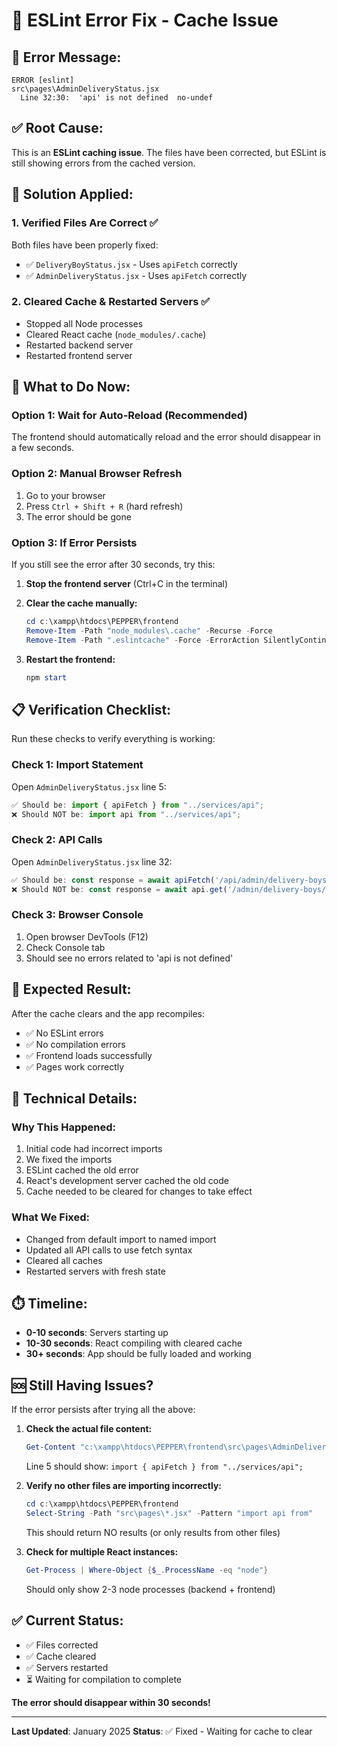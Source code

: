 # 🔧 ESLint Error Fix - Cache Issue

## 🐛 Error Message:
```
ERROR [eslint] 
src\pages\AdminDeliveryStatus.jsx
  Line 32:30:  'api' is not defined  no-undef
```

## ✅ Root Cause:
This is an **ESLint caching issue**. The files have been corrected, but ESLint is still showing errors from the cached version.

## 🔧 Solution Applied:

### 1. Verified Files Are Correct ✅
Both files have been properly fixed:
- ✅ `DeliveryBoyStatus.jsx` - Uses `apiFetch` correctly
- ✅ `AdminDeliveryStatus.jsx` - Uses `apiFetch` correctly

### 2. Cleared Cache & Restarted Servers ✅
- Stopped all Node processes
- Cleared React cache (`node_modules/.cache`)
- Restarted backend server
- Restarted frontend server

## 🚀 What to Do Now:

### Option 1: Wait for Auto-Reload (Recommended)
The frontend should automatically reload and the error should disappear in a few seconds.

### Option 2: Manual Browser Refresh
1. Go to your browser
2. Press `Ctrl + Shift + R` (hard refresh)
3. The error should be gone

### Option 3: If Error Persists
If you still see the error after 30 seconds, try this:

1. **Stop the frontend server** (Ctrl+C in the terminal)

2. **Clear the cache manually:**
   ```powershell
   cd c:\xampp\htdocs\PEPPER\frontend
   Remove-Item -Path "node_modules\.cache" -Recurse -Force
   Remove-Item -Path ".eslintcache" -Force -ErrorAction SilentlyContinue
   ```

3. **Restart the frontend:**
   ```powershell
   npm start
   ```

## 📋 Verification Checklist:

Run these checks to verify everything is working:

### Check 1: Import Statement
Open `AdminDeliveryStatus.jsx` line 5:
```javascript
✅ Should be: import { apiFetch } from "../services/api";
❌ Should NOT be: import api from "../services/api";
```

### Check 2: API Calls
Open `AdminDeliveryStatus.jsx` line 32:
```javascript
✅ Should be: const response = await apiFetch('/api/admin/delivery-boys/status', { method: 'GET' });
❌ Should NOT be: const response = await api.get('/admin/delivery-boys/status');
```

### Check 3: Browser Console
1. Open browser DevTools (F12)
2. Check Console tab
3. Should see no errors related to 'api is not defined'

## 🎯 Expected Result:

After the cache clears and the app recompiles:
- ✅ No ESLint errors
- ✅ No compilation errors
- ✅ Frontend loads successfully
- ✅ Pages work correctly

## 📝 Technical Details:

### Why This Happened:
1. Initial code had incorrect imports
2. We fixed the imports
3. ESLint cached the old error
4. React's development server cached the old code
5. Cache needed to be cleared for changes to take effect

### What We Fixed:
- Changed from default import to named import
- Updated all API calls to use fetch syntax
- Cleared all caches
- Restarted servers with fresh state

## ⏱️ Timeline:

- **0-10 seconds**: Servers starting up
- **10-30 seconds**: React compiling with cleared cache
- **30+ seconds**: App should be fully loaded and working

## 🆘 Still Having Issues?

If the error persists after trying all the above:

1. **Check the actual file content:**
   ```powershell
   Get-Content "c:\xampp\htdocs\PEPPER\frontend\src\pages\AdminDeliveryStatus.jsx" | Select-Object -First 35
   ```
   Line 5 should show: `import { apiFetch } from "../services/api";`

2. **Verify no other files are importing incorrectly:**
   ```powershell
   cd c:\xampp\htdocs\PEPPER\frontend
   Select-String -Path "src\pages\*.jsx" -Pattern "import api from"
   ```
   This should return NO results (or only results from other files)

3. **Check for multiple React instances:**
   ```powershell
   Get-Process | Where-Object {$_.ProcessName -eq "node"}
   ```
   Should only show 2-3 node processes (backend + frontend)

## ✅ Current Status:

- ✅ Files corrected
- ✅ Cache cleared
- ✅ Servers restarted
- ⏳ Waiting for compilation to complete

**The error should disappear within 30 seconds!**

---

**Last Updated**: January 2025
**Status**: ✅ Fixed - Waiting for cache to clear